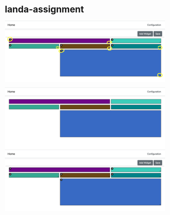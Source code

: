# landa-assignment


![Edit Mode](./1.png "Layout in edit mode")

![Edit Mode](./2.png "Layout in edit mode")
![Edit Mode](./3.png "Layout in edit mode")
